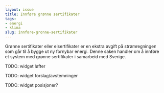 ```yaml
---
layout: issue
title: Innføre grønne sertifikater
tags:
- energi
- klima
slug: innfore-gronne-sertifikater
---
```


Grønne sertifikater eller elsertifikater er en ekstra avgift på strømregningen som går til å bygge ut ny fornybar energi. Denne saken handler om å innføre et system med grønne sertifikater i samarbeid med Sverige.

TODO: widget løfter

TODO: widget forslag/avstemninger

TODO: widget posisjoner?

